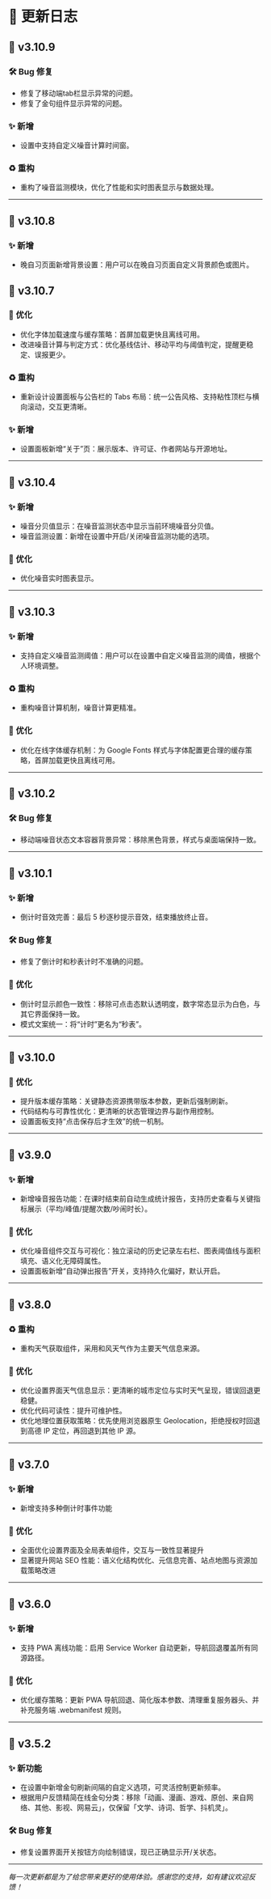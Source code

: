 # 📝 更新日志

## 🚀 v3.10.9

### 🛠️ Bug 修复
- 修复了移动端tab栏显示异常的问题。
- 修复了金句组件显示异常的问题。

### ✨ 新增
- 设置中支持自定义噪音计算时间窗。

### ♻️ 重构
- 重构了噪音监测模块，优化了性能和实时图表显示与数据处理。


---

## 🚀 v3.10.8

### ✨ 新增
- 晚自习页面新增背景设置：用户可以在晚自习页面自定义背景颜色或图片。

## 🚀 v3.10.7

### 🔧 优化
- 优化字体加载速度与缓存策略：首屏加载更快且离线可用。
- 改进噪音计算与判定方式：优化基线估计、移动平均与阈值判定，提醒更稳定、误报更少。

### ♻️ 重构
- 重新设计设置面板与公告栏的 Tabs 布局：统一公告风格、支持粘性顶栏与横向滚动，交互更清晰。

### ✨ 新增
- 设置面板新增“关于”页：展示版本、许可证、作者网站与开源地址。

---

## 🚀 v3.10.4

### ✨ 新增
- 噪音分贝值显示：在噪音监测状态中显示当前环境噪音分贝值。
- 噪音监测设置：新增在设置中开启/关闭噪音监测功能的选项。

### 🔧 优化
- 优化噪音实时图表显示。

---

## 🚀 v3.10.3

### ✨ 新增
- 支持自定义噪音监测阈值：用户可以在设置中自定义噪音监测的阈值，根据个人环境调整。
### ♻️ 重构
- 重构噪音计算机制，噪音计算更精准。

### 🔧 优化
- 优化在线字体缓存机制：为 Google Fonts 样式与字体配置更合理的缓存策略，首屏加载更快且离线可用。

---

## 🚀 v3.10.2

### 🛠️ Bug 修复
- 移动端噪音状态文本容器背景异常：移除黑色背景，样式与桌面端保持一致。

---

## 🚀 v3.10.1

### ✨ 新增
- 倒计时音效完善：最后 5 秒逐秒提示音效，结束播放终止音。

### 🛠️ Bug 修复
- 修复了倒计时和秒表计时不准确的问题。

### 🔧 优化
- 倒计时显示颜色一致性：移除可点击态默认透明度，数字常态显示为白色，与其它界面保持一致。
- 模式文案统一：将“计时”更名为“秒表”。

---

## 🚀 v3.10.0

### 🔧 优化
- 提升版本缓存策略：关键静态资源携带版本参数，更新后强制刷新。
- 代码结构与可靠性优化：更清晰的状态管理边界与副作用控制。
- 设置面板支持“点击保存后才生效”的统一机制。
---

## 🚀 v3.9.0

### ✨ 新增
- 新增噪音报告功能：在课时结束前自动生成统计报告，支持历史查看与关键指标展示（平均/峰值/提醒次数/吵闹时长）。

### 🔧 优化
- 优化噪音组件交互与可视化：独立滚动的历史记录左右栏、图表阈值线与面积填充、语义化无障碍属性。
- 设置面板新增“自动弹出报告”开关，支持持久化偏好，默认开启。

---

## 🚀 v3.8.0

### ♻️ 重构
- 重构天气获取组件，采用和风天气作为主要天气信息来源。

### 🔧 优化
- 优化设置界面天气信息显示：更清晰的城市定位与实时天气呈现，错误回退更稳健。
- 优化代码可读性：提升可维护性。
- 优化地理位置获取策略：优先使用浏览器原生 Geolocation，拒绝授权时回退到高德 IP 定位，再回退到其他 IP 源。

---

## 🚀 v3.7.0

### ✨ 新增
- 新增支持多种倒计时事件功能

### 🔧 优化
- 全面优化设置界面及全局表单组件，交互与一致性显著提升
- 显著提升网站 SEO 性能：语义化结构优化、元信息完善、站点地图与资源加载策略改进

---

## 🚀 v3.6.0

### ✨ 新增
- 支持 PWA 离线功能：启用 Service Worker 自动更新，导航回退覆盖所有同源路径。

### 🔧 优化
- 优化缓存策略：更新 PWA 导航回退、简化版本参数、清理重复服务器头、并补充服务端 .webmanifest 规则。

---

## 🎯 v3.5.2

### ✨ 新功能
- 在设置中新增金句刷新间隔的自定义选项，可灵活控制更新频率。
- 根据用户反馈精简在线金句分类：移除「动画、漫画、游戏、原创、来自网络、其他、影视、网易云」，仅保留「文学、诗词、哲学、抖机灵」。

### 🛠️ Bug 修复
- 修复设置界面开关按钮方向绘制错误，现已正确显示开/关状态。


---

*每一次更新都是为了给您带来更好的使用体验。感谢您的支持，如有建议欢迎反馈！*